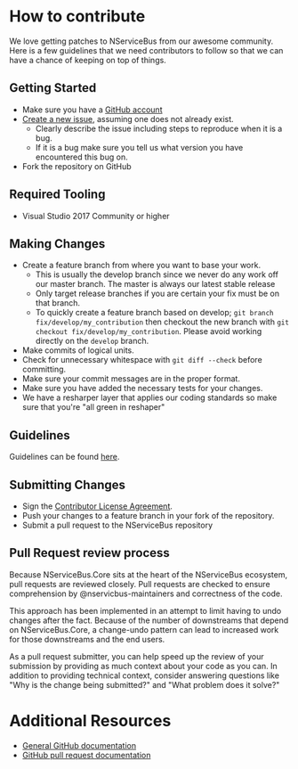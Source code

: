 # How to contribute

We love getting patches to NServiceBus from our awesome community. Here is a few guidelines that we
need contributors to follow so that we can have a chance of keeping on
top of things.

## Getting Started

* Make sure you have a [GitHub account](https://github.com/signup/free)
* [Create a new issue](https://github.com/Particular/NServiceBus/issues/new), assuming one does not already exist.
  * Clearly describe the issue including steps to reproduce when it is a bug.
  * If it is a bug make sure you tell us what version you have encountered this bug on.
* Fork the repository on GitHub

## Required Tooling
* Visual Studio 2017 Community or higher

## Making Changes

* Create a feature branch from where you want to base your work.
  * This is usually the develop branch since we never do any work off our master branch. The master is always our latest stable release
  * Only target release branches if you are certain your fix must be on that
    branch.
  * To quickly create a feature branch based on develop; `git branch
    fix/develop/my_contribution` then checkout the new branch with `git
    checkout fix/develop/my_contribution`.  Please avoid working directly on the
    `develop` branch.
* Make commits of logical units.
* Check for unnecessary whitespace with `git diff --check` before committing.
* Make sure your commit messages are in the proper format.
* Make sure you have added the necessary tests for your changes.
* We have a resharper layer that applies our coding standards so make sure that you're "all green in reshaper"

## Guidelines

Guidelines can be found [here](/guidelines).

## Submitting Changes

* Sign the [Contributor License Agreement](http://www.particular.net/contributors-license-agreement-consent).
* Push your changes to a feature branch in your fork of the repository.
* Submit a pull request to the NServiceBus repository

## Pull Request review process
Because NServiceBus.Core sits at the heart of the NServiceBus ecosystem, pull requests are reviewed closely. Pull requests are checked to ensure comprehension by @nservicbus-maintainers and correctness of the code. 

This approach has been implemented in an attempt to limit having to undo changes after the fact. Because of the number of downstreams that depend on NServiceBus.Core, a change-undo pattern can lead to increased work for those downstreams and the end users.

As a pull request submitter, you can help speed up the review of your submission by providing as much context about your code as you can. In addition to providing technical context, consider answering questions like "Why is the change being submitted?" and "What problem does it solve?"

# Additional Resources

* [General GitHub documentation](http://help.github.com/)
* [GitHub pull request documentation](http://help.github.com/send-pull-requests/)